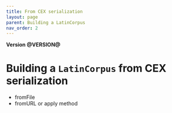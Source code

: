 ```yaml
---
title: From CEX serialization
layout: page
parent: Building a LatinCorpus
nav_order: 2
---
```


**Version @VERSION@**

# Building a `LatinCorpus` from CEX serialization


- fromFile
- fromURL
or apply method
